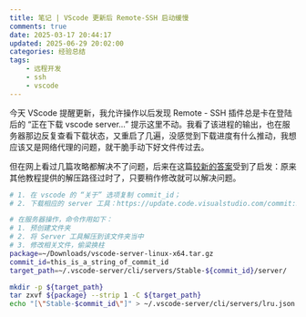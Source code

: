 ```yaml
---
title: 笔记 | VScode 更新后 Remote-SSH 启动缓慢
comments: true
date: 2025-03-17 20:44:17
updated: 2025-06-29 20:02:00
categories: 经验总结
tags:
    - 远程开发
    - ssh
    - vscode
---
```


今天 VScode 提醒更新，我允许操作以后发现 Remote - SSH 插件总是卡在登陆后的 “正在下载 vscode server…” 提示这里不动。我看了该进程的输出，也在服务器那边反复查看下载状态，又重启了几遍，没感觉到下载进度有什么推动，我想应该又是网络代理的问题，就干脆手动下好文件传过去。

但在网上看过几篇攻略都解决不了问题，后来在这篇[较新的答案](https://zhuanlan.zhihu.com/p/426876766)受到了启发：原来其他教程提供的解压路径过时了，只要稍作修改就可以解决问题。

```bash
# 1. 在 vscode 的 “关于” 选项复制 commit_id；
# 2. 下载相应的 server 工具：https://update.code.visualstudio.com/commit:${commit_id}/server-linux-x64/stable。

# 在服务器操作，命令作用如下：
# 1. 预创建文件夹
# 2. 将 Server 工具解压到该文件夹当中
# 3. 修改相关文件，偷梁换柱
package=~/Downloads/vscode-server-linux-x64.tar.gz
commit_id=this_is_a_string_of_commit_id
target_path=~/.vscode-server/cli/servers/Stable-${commit_id}/server/

mkdir -p ${target_path}
tar zxvf ${package} --strip 1 -C ${target_path}
echo "[\"Stable-$commit_id\"]" > ~/.vscode-server/cli/servers/lru.json
```
